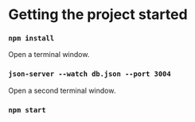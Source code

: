 # Getting the project started

### `npm install`

Open a terminal window.

### `json-server --watch db.json --port 3004`

Open a second terminal window.

### `npm start`